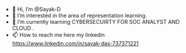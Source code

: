 - 👋 Hi, I’m @Sayak-D
- 👀 I’m interested in the area of representation learning.
- 🌱 I’m currently learning CYBERSECUIRTY FOR SOC ANALYST AND CLOUD .
- 📫 How to reach me here my linkedin https://www.linkedin.com/in/sayak-das-737371221

<!---
Sayak-D/Sayak-D is a ✨ special ✨ repository because its `README.md` (this file) appears on your GitHub profile.
You can click the Preview link to take a look at your changes.
--->
